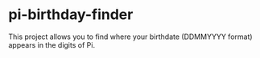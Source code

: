# pi-birthday-finder
This project allows you to find where your birthdate (DDMMYYYY format) appears in the digits of Pi.
